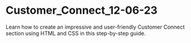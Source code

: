 # Customer_Connect_12-06-23
Learn how to create an impressive and user-friendly Customer Connect section using HTML and CSS in this step-by-step guide.
